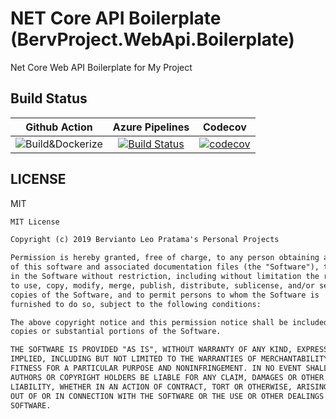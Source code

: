 # NET Core API Boilerplate (BervProject.WebApi.Boilerplate)

Net Core Web API Boilerplate for My Project

## Build Status

| Github Action | Azure Pipelines | Codecov |
|:-------------:|:---------------:|:-------:|
| ![Build&Dockerize](https://github.com/bervProject/NETCoreAPIBoilerplate/workflows/Build&Dockerize/badge.svg) | [![Build Status](https://dev.azure.com/berviantoleo/NETCoreWebAPIBoilerplate/_apis/build/status/bervProject.NETCoreAPIBoilerplate?branchName=master)](https://dev.azure.com/berviantoleo/NETCoreWebAPIBoilerplate/_build/latest?definitionId=6&branchName=master) | [![codecov](https://codecov.io/gh/bervProject/NETCoreAPIBoilerplate/branch/master/graph/badge.svg?token=4OP6CFN2PX)](https://codecov.io/gh/bervProject/NETCoreAPIBoilerplate) |

## LICENSE

MIT

```markdown
MIT License

Copyright (c) 2019 Bervianto Leo Pratama's Personal Projects

Permission is hereby granted, free of charge, to any person obtaining a copy
of this software and associated documentation files (the "Software"), to deal
in the Software without restriction, including without limitation the rights
to use, copy, modify, merge, publish, distribute, sublicense, and/or sell
copies of the Software, and to permit persons to whom the Software is
furnished to do so, subject to the following conditions:

The above copyright notice and this permission notice shall be included in all
copies or substantial portions of the Software.

THE SOFTWARE IS PROVIDED "AS IS", WITHOUT WARRANTY OF ANY KIND, EXPRESS OR
IMPLIED, INCLUDING BUT NOT LIMITED TO THE WARRANTIES OF MERCHANTABILITY,
FITNESS FOR A PARTICULAR PURPOSE AND NONINFRINGEMENT. IN NO EVENT SHALL THE
AUTHORS OR COPYRIGHT HOLDERS BE LIABLE FOR ANY CLAIM, DAMAGES OR OTHER
LIABILITY, WHETHER IN AN ACTION OF CONTRACT, TORT OR OTHERWISE, ARISING FROM,
OUT OF OR IN CONNECTION WITH THE SOFTWARE OR THE USE OR OTHER DEALINGS IN THE
SOFTWARE.
```
